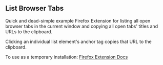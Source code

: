 ## List Browser Tabs

Quick and dead-simple example Firefox Extension for listing all open browser tabs in the current window and copying all open tabs' titles and URLs to the clipboard.

Clicking an individual list element's anchor tag copies that URL to the clipboard.

To use as a temporary installation:
[Firefox Extension Docs](https://extensionworkshop.com/documentation/develop/temporary-installation-in-firefox/)
